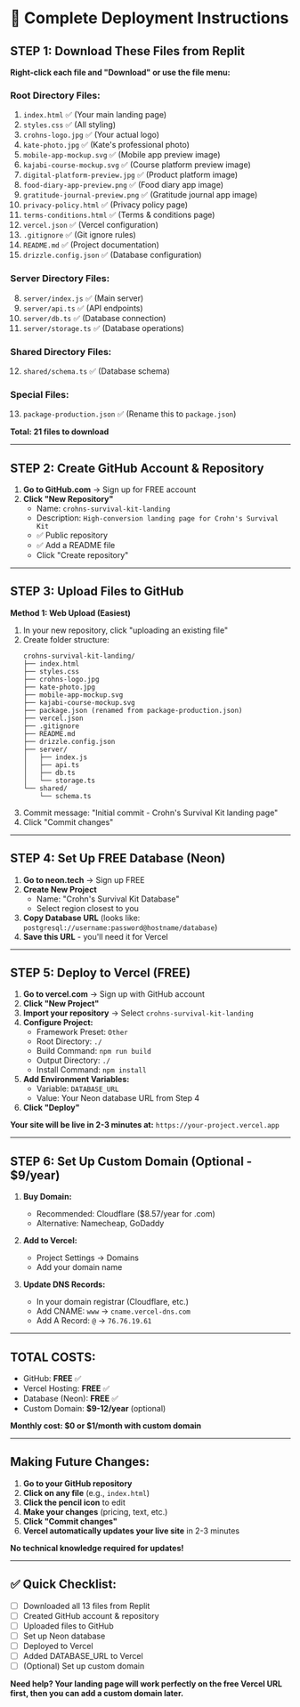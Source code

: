 # 🚀 Complete Deployment Instructions

## STEP 1: Download These Files from Replit

**Right-click each file and "Download" or use the file menu:**

### Root Directory Files:
1. `index.html` ✅ (Your main landing page)
2. `styles.css` ✅ (All styling)
3. `crohns-logo.jpg` ✅ (Your actual logo)
4. `kate-photo.jpg` ✅ (Kate's professional photo)
5. `mobile-app-mockup.svg` ✅ (Mobile app preview image)
6. `kajabi-course-mockup.svg` ✅ (Course platform preview image)
7. `digital-platform-preview.jpg` ✅ (Product platform image)
8. `food-diary-app-preview.png` ✅ (Food diary app image)
9. `gratitude-journal-preview.png` ✅ (Gratitude journal app image)
10. `privacy-policy.html` ✅ (Privacy policy page)
11. `terms-conditions.html` ✅ (Terms & conditions page)
12. `vercel.json` ✅ (Vercel configuration)
5. `.gitignore` ✅ (Git ignore rules)
6. `README.md` ✅ (Project documentation)
7. `drizzle.config.json` ✅ (Database configuration)

### Server Directory Files:
8. `server/index.js` ✅ (Main server)
9. `server/api.ts` ✅ (API endpoints)
10. `server/db.ts` ✅ (Database connection)
11. `server/storage.ts` ✅ (Database operations)

### Shared Directory Files:
12. `shared/schema.ts` ✅ (Database schema)

### Special Files:
13. `package-production.json` ✅ (Rename this to `package.json`)

**Total: 21 files to download**

---

## STEP 2: Create GitHub Account & Repository

1. **Go to GitHub.com** → Sign up for FREE account
2. **Click "New Repository"**
   - Name: `crohns-survival-kit-landing`
   - Description: `High-conversion landing page for Crohn's Survival Kit`
   - ✅ Public repository
   - ✅ Add a README file
   - Click "Create repository"

---

## STEP 3: Upload Files to GitHub

**Method 1: Web Upload (Easiest)**
1. In your new repository, click "uploading an existing file"
2. Create folder structure:
   ```
   crohns-survival-kit-landing/
   ├── index.html
   ├── styles.css
   ├── crohns-logo.jpg
   ├── kate-photo.jpg
   ├── mobile-app-mockup.svg
   ├── kajabi-course-mockup.svg
   ├── package.json (renamed from package-production.json)
   ├── vercel.json
   ├── .gitignore
   ├── README.md
   ├── drizzle.config.json
   ├── server/
   │   ├── index.js
   │   ├── api.ts
   │   ├── db.ts
   │   └── storage.ts
   └── shared/
       └── schema.ts
   ```
3. Commit message: "Initial commit - Crohn's Survival Kit landing page"
4. Click "Commit changes"

---

## STEP 4: Set Up FREE Database (Neon)

1. **Go to neon.tech** → Sign up FREE
2. **Create New Project**
   - Name: "Crohn's Survival Kit Database"
   - Select region closest to you
3. **Copy Database URL** (looks like: `postgresql://username:password@hostname/database`)
4. **Save this URL** - you'll need it for Vercel

---

## STEP 5: Deploy to Vercel (FREE)

1. **Go to vercel.com** → Sign up with GitHub account
2. **Click "New Project"**
3. **Import your repository** → Select `crohns-survival-kit-landing`
4. **Configure Project:**
   - Framework Preset: `Other`
   - Root Directory: `./`
   - Build Command: `npm run build`
   - Output Directory: `./`
   - Install Command: `npm install`
5. **Add Environment Variables:**
   - Variable: `DATABASE_URL`
   - Value: Your Neon database URL from Step 4
6. **Click "Deploy"**

**Your site will be live in 2-3 minutes at:** `https://your-project.vercel.app`

---

## STEP 6: Set Up Custom Domain (Optional - $9/year)

1. **Buy Domain:**
   - Recommended: Cloudflare ($8.57/year for .com)
   - Alternative: Namecheap, GoDaddy
   
2. **Add to Vercel:**
   - Project Settings → Domains
   - Add your domain name
   
3. **Update DNS Records:**
   - In your domain registrar (Cloudflare, etc.)
   - Add CNAME: `www` → `cname.vercel-dns.com`
   - Add A Record: `@` → `76.76.19.61`

---

## TOTAL COSTS:
- GitHub: **FREE** ✅
- Vercel Hosting: **FREE** ✅
- Database (Neon): **FREE** ✅
- Custom Domain: **$9-12/year** (optional)

**Monthly cost: $0 or $1/month with custom domain**

---

## Making Future Changes:

1. **Go to your GitHub repository**
2. **Click on any file** (e.g., `index.html`)
3. **Click the pencil icon** to edit
4. **Make your changes** (pricing, text, etc.)
5. **Click "Commit changes"**
6. **Vercel automatically updates your live site** in 2-3 minutes

**No technical knowledge required for updates!**

---

## ✅ Quick Checklist:

- [ ] Downloaded all 13 files from Replit
- [ ] Created GitHub account & repository
- [ ] Uploaded files to GitHub
- [ ] Set up Neon database
- [ ] Deployed to Vercel
- [ ] Added DATABASE_URL to Vercel
- [ ] (Optional) Set up custom domain

**Need help? Your landing page will work perfectly on the free Vercel URL first, then you can add a custom domain later.**